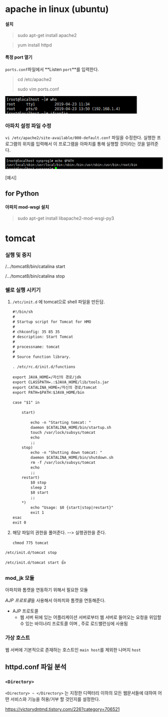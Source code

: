 # apache in linux (ubuntu)

#### 설치

> sudo apt-get install apache2

> yum install httpd

#### 특정 port 열기

`ports.conf`파일에서 **Listen `port`**를 입력한다.

> cd /etc/apache2
>
> sudo vim ports.conf

![img](./img/img1.png)

### 아파치 설정 파일 수정

`vi /etc/apache2/site-available/000-default.conf` 파일을 수정한다. 실행한 프로그램의 위치를 입력해서 이 프로그램을 아파치를 통해 실행할 것이라는 것을 알려준다.

![img](./img/img2.png)

[예시]

## for Python

#### 아파치 mod-wsgi 설치

> sudo apt-get install libapache2-mod-wsgi-py3



# tomcat

### 실행 및 중지

/.../tomcat8/bin/catalina start

/.../tomcat8/bin/catalina stop

### 쉘로 실행 시키기

1. `/etc/init.d` 에 tomcat으로 shell 파일을 만든담.

    ```shell
    #!/bin/sh 
    # 
    # Startup script for Tomcat for HMO
    # 
    # chkconfig: 35 85 35 
    # description: Start Tomcat 
    # 
    # processname: tomcat 
    # 
    # Source function library. 

    . /etc/rc.d/init.d/functions 

    export JAVA_HOME=/자신의 경로/jdk
    export CLASSPATH=.:$JAVA_HOME/lib/tools.jar
    export CATALINA_HOME=/자신의 경로/tomcat
    export PATH=$PATH:$JAVA_HOME/bin

    case "$1" in 

        start) 

            echo -n "Starting tomcat: " 
            daemon $CATALINA_HOME/bin/startup.sh 
            touch /var/lock/subsys/tomcat
            echo
            ;; 
        stop) 
            echo -n "Shutting down tomcat: " 
            daemon $CATALINA_HOME/bin/shutdown.sh 
            rm -f /var/lock/subsys/tomcat
            echo 
            ;; 
        restart) 
            $0 stop
            sleep 2 
            $0 start 
            ;; 
        *) 
            echo "Usage: $0 {start|stop|restart}" 
            exit 1 
    esac 
    exit 0
    ```

2. 해당 파일의 권한을 풀어준다. --> 실행권한을 준다. 

   `chmod 775 tomcat`



`/etc/init.d/tomcat stop`

`/etc/init.d/tomcat start `:+1:



### mod_jk 모듈

아파치와 톰캣을 연동하기 위해서 필요한 모듈

*AJP 프로토콜*을 사용해서 아파치와 톰캣을 연동해준다. 

- AJP 프로토콜
  - 웹 서버 뒤에 있는 어플리케이션 서버로부터 웹 서버로 들어오는 요청을 위임할 수 있는 바이너리 프로토콜 이며 , 주로 로드밸런싱에 사용됨



### 가상 호스트

웹 서버에 기본적으로 존재하는 호스트인 `main host`를 제외한 나머지 `host`



## httpd.conf 파일 분석

### `<Directory>`

`<Directory> ~ </Directory>` 는 지정한 디렉터리 이하의 모든 웹문서들에 대하여 어떤 서비스와 기능을 허용/거부 할 것인지를 설정한다.





<https://victorydntmd.tistory.com/226?category=706521>